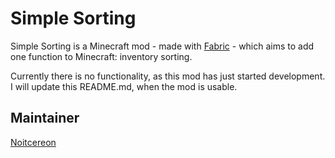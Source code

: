 # Simple Sorting
Simple Sorting is a Minecraft mod - made with [Fabric](https://github.com/FabricMC/fabric) - which aims to add one function to Minecraft: inventory sorting.

Currently there is no functionality, as this mod has just started development. I will update this README.md, when the mod is usable.


## Maintainer
[Noitcereon](https://github.com/Noitcereon)
